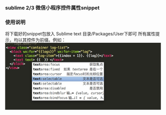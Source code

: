 ### sublime 2/3 微信小程序控件属性snippet 

### 使用说明

将下载好的snippet包放入 Sublime text 目录/Packages/User下即可
所有属性提示，均以其控件为前缀。例如：
![代码补全试例](https://raw.githubusercontent.com/windydy/WXViewPropertySnippet/master/E6F5C8D3-E699-40E8-B375-5C8A84D61CA5.png)

